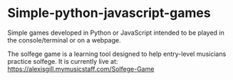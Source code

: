 # Simple-python-javascript-games
Simple games developed in Python or JavaScript intended to be played in the console/terminal or on a webpage.

The solfege game is a learning tool designed to help entry-level musicians practice solfege.
It is currently live at: https://alexisgill.mymusicstaff.com/Solfege-Game
